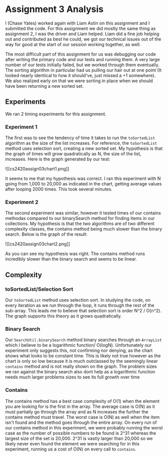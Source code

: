 # Assignment 3 Analysis

I (Chase Yates) worked again with Liam Astin on this assignment and I submitted the code. For this assignment we did mostly the same thing as assignment 2, I was the driver and Liam helped. Liam did a fine job helping out and contributed as best he could, we got our technical issues out of the way for good at the start of our session working together, as well.

The most difficult part of this assignment for us was debugging our code after writing the primary code and our tests and running them. A very large number of our tests initially failed, but we worked through them eventually. The sorting algorithm in particular had us pulling our hair out at one point (It looked nearly identical to how it should've, just missed a +1 somewhere). We also realized early on that we were sorting in place when we should have been returning a new sorted set.

## Experiments

We ran 2 timing experiments for this assignment.

### Experiment 1
The first was to see the tendency of time it takes to run the `toSortedList` algorithm as the size of the list increases. For reference, the `toSortedList` method uses selection sort, creating a new sorted set. My hypothesis is that the graph of times will grow quadratically as N, the size of the list, increases. Here is the graph generated by our test:

![[cs2420assign03chart1.png]]

It seems to me that my hypothesis was correct. I ran this experiment with N going from 1,000 to 20,000 as indicated in the chart, getting average values after looping 2000 times. This took several minutes.

### Experiment 2

The second experiment was similar, however it tested times of our contains methodas compared to our binarySearch method for finding items in our collections. My hypothesis is that the two algorithms are of two different complexity classes, the contains method being much slower than the binary search. Below is the graph of the result:

![[cs2420assign03chart2.png]]

As you can see my hypothesis was right. The contains method runs incredibly slower than the binary search and seems to be linear.

## Complexity

### toSortedList/Selection Sort

Our `toSortedList` method uses selection sort. In studying the code, on every iteration as we run through the loop, it runs through the rest of the sub-array. This leads me to believe that selection sort is order N^2 / O(n^2). The graph supports this theory as it grows quadratically.

### Binary Search

Our `SearchUtil.binarySearch` method binary searches through an `ArrayList` which I believe to be a logarithmic function/ O(logN). Unfortunately our experiment only suggests this, not confirming nor denying, as the chart shows what looks to be constant time. This is likely not true however as the chart is only so low because it is much outclassed by the seemingly linear `contains` method and is not really shown on the graph. The problem sizes we ran against the binary search also dont help as a logarithmic function needs much larger problems sizes to see its full growth over time

### Contains

The contains method has a best case complexity of O(1) when the element you are looking for is the first in the array. The average case is O(N) as it must partially go through the array and as N increases the further the contains method must travel. The worst case is O(N) as well when the item isn't found and the method goes through the entire array. On every run of our contains method in this experiment, we were probably running the worst case as the number of possible numbers to be found is 2^31 whereas the largest size of the set is 20,000. 2^31 is vastly larger than 20,000 so we likely never even found the element we were searching for in this experiment, running us a cost of O(N) on every call to `contains`.